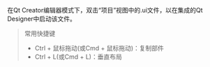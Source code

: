 在Qt Creator编辑器模式下，双击“项目”视图中的.ui文件，以在集成的Qt Designer中启动该文件。

> 常用快捷键
> - Ctrl + 鼠标拖动(或Cmd + 鼠标拖动)：复制部件
> - Ctrl + L(或Cmd + L)：垂直布局
